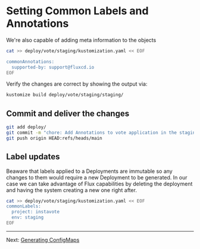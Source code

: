 # Setting Common Labels and Annotations

We're also capable of adding meta information to the objects

```sh
cat >> deploy/vote/staging/kustomization.yaml << EOF

commonAnnotations:
  supported-by: support@fluxcd.io
EOF
```

Verify the changes are correct by showing the output via:

```sh
kustomize build deploy/vote/staging/staging/
```

## Commit and deliver the changes

```sh
git add deploy/
git commit -m "chore: Add Annotations to vote application in the staging environment"
git push origin HEAD:refs/heads/main
```

## Label updates

Beaware that labels applied to a Deployments are immutable so any changes to them would require a new Deployment to be generated. In our case we can take advantage of Flux capabilities by deleting the deployment and having the system creating a new one right after.

```sh
cat >> deploy/vote/staging/kustomization.yaml << EOF
commonLabels:
  project: instavote
  env: staging
EOF
```

---
Next: [Generating ConfigMaps](./10-Generating-ConfigMaps.md)